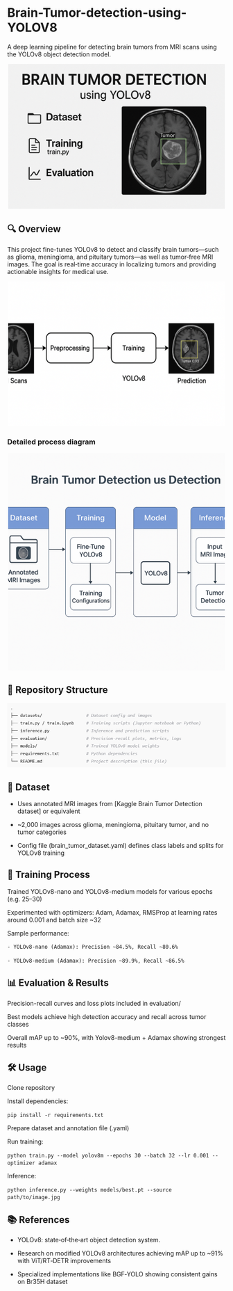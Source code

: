 # Brain-Tumor-detection-using-YOLOV8

A deep learning pipeline for detecting brain tumors from MRI scans using the YOLOv8 object detection model.


<p align="center">
  <img src="image-1.png" alt="Brain Tumor Detection" width="500"/>
</p>


## 🔍 Overview

This project fine-tunes YOLOv8 to detect and classify brain tumors—such as glioma, meningioma, and pituitary tumors—as well as tumor‑free MRI images. The goal is real‑time accuracy in localizing tumors and providing actionable insights for medical use.

<p align="center">
  <img src="image-2.png" alt="Brain Tumor Detection" width="500"/>
</p>

### Detailed process diagram

<p align="center">
  <img src="image-3.png" alt="Brain Tumor Detection" width="500"/>
</p>




## 📁 Repository Structure

![alt text](image.png)

## 🧠 Dataset

- Uses annotated MRI images from [Kaggle Brain Tumor Detection dataset] or equivalent

- ~2,000 images across glioma, meningioma, pituitary tumor, and no tumor categories

- Config file (brain_tumor_dataset.yaml) defines class labels and splits for YOLOv8 training


## 🚀 Training Process

Trained YOLOv8-nano and YOLOv8-medium models for various epochs (e.g. 25–30)

Experimented with optimizers: Adam, Adamax, RMSProp at learning rates around 0.001 and batch size ~32 

Sample performance:

    - YOLOv8-nano (Adamax): Precision ~84.5%, Recall ~80.6%

    - YOLOv8-medium (Adamax): Precision ~89.9%, Recall ~86.5% 

## 📊 Evaluation & Results

Precision-recall curves and loss plots included in evaluation/

Best models achieve high detection accuracy and recall across tumor classes

Overall mAP up to ~90%, with Yolov8-medium + Adamax showing strongest results

## 🛠️ Usage

Clone repository

Install dependencies:

`pip install -r requirements.txt`

Prepare dataset and annotation file (.yaml)

Run training:

`python train.py --model yolov8m --epochs 30 --batch 32 --lr 0.001 --optimizer adamax`

Inference:

`python inference.py --weights models/best.pt --source path/to/image.jpg`


## 📚 References

- YOLOv8: state‑of‑the‑art object detection system.

- Research on modified YOLOv8 architectures achieving mAP up to ~91% with ViT/RT‑DETR improvements 

- Specialized implementations like BGF‑YOLO showing consistent gains on Br35H dataset
